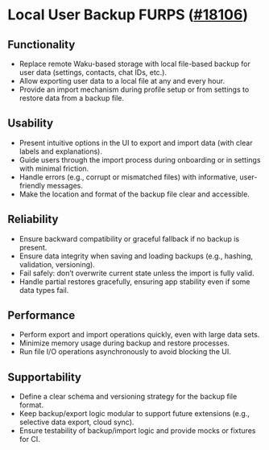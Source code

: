 # Local User Backup FURPS ([#18106](https://github.com/status-im/status-desktop/issues/18106))

## Functionality
- Replace remote Waku-based storage with local file-based backup for user data (settings, contacts, chat IDs, etc.).
- Allow exporting user data to a local file at any  and every hour.
- Provide an import mechanism during profile setup or from settings to restore data from a backup file.

## Usability
- Present intuitive options in the UI to export and import data (with clear labels and explanations).
- Guide users through the import process during onboarding or in settings with minimal friction.
- Handle errors (e.g., corrupt or mismatched files) with informative, user-friendly messages.
- Make the location and format of the backup file clear and accessible.

## Reliability
- Ensure backward compatibility or graceful fallback if no backup is present.
- Ensure data integrity when saving and loading backups (e.g., hashing, validation, versioning).
- Fail safely: don’t overwrite current state unless the import is fully valid.
- Handle partial restores gracefully, ensuring app stability even if some data types fail.

## Performance
- Perform export and import operations quickly, even with large data sets.
- Minimize memory usage during backup and restore processes.
- Run file I/O operations asynchronously to avoid blocking the UI.

## Supportability
- Define a clear schema and versioning strategy for the backup file format.
- Keep backup/export logic modular to support future extensions (e.g., selective data export, cloud sync).
- Ensure testability of backup/import logic and provide mocks or fixtures for CI.
